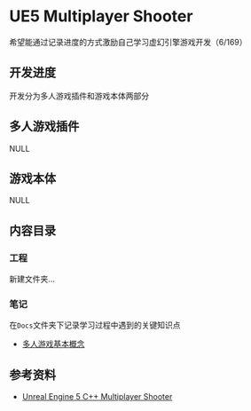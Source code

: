 # UE5 Multiplayer Shooter

希望能通过记录进度的方式激励自己学习虚幻引擎游戏开发（6/169）

## 开发进度

开发分为多人游戏插件和游戏本体两部分

## 多人游戏插件

NULL

## 游戏本体

NULL

## 内容目录

### 工程

新建文件夹...

### 笔记

在`Docs`文件夹下记录学习过程中遇到的关键知识点

- [多人游戏基本概念](Docs/MultiplayerConcept.md)

## 参考资料

- [Unreal Engine 5 C++ Multiplayer Shooter](https://www.udemy.com/course/unreal-engine-5-cpp-multiplayer-shooter/)
